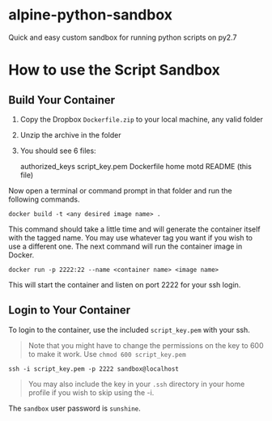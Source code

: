 # alpine-python-sandbox
Quick and easy custom sandbox for running python scripts on py2.7

# How to use the Script Sandbox

## Build Your Container

1. Copy the Dropbox `Dockerfile.zip` to your local machine, any valid folder
2. Unzip the archive in the folder
3. You should see 6 files:

   	authorized_keys
   	script_key.pem
   	Dockerfile
   	home
   	motd
   	README (this file)

Now open a terminal or command prompt in that folder and run the following commands.

	docker build -t <any desired image name> .

This command should take a little time and will generate the container itself with the tagged name. You may use whatever tag you want if you wish to use a different one. The next command will run the container image in Docker.

	docker run -p 2222:22 --name <container name> <image name>
This will start the container and listen on port 2222 for your ssh login. 

## Login to Your Container

To login to the container, use the included `script_key.pem` with your ssh.

> Note that you might have to change the permissions on the key to 600 to make it work. Use `chmod 600 script_key.pem`

	ssh -i script_key.pem -p 2222 sandbox@localhost

> You may also include the key in your `.ssh` directory in your home profile if you wish to skip using the -i.

The `sandbox` user password is `sunshine`.
